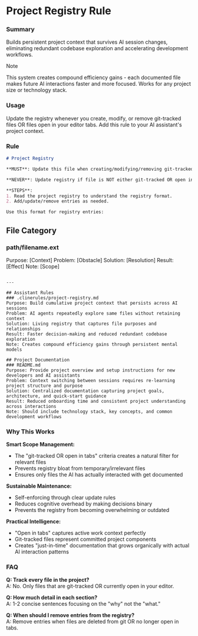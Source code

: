 
# Project Registry Rule
### Summary  
Builds persistent project context that survives AI session changes, eliminating redundant codebase exploration and accelerating development workflows.

> [!NOTE]
> This system creates compound efficiency gains - each documented file makes future AI interactions faster and more focused. Works for any project size or technology stack.

### Usage
Update the registry whenever you create, modify, or remove git-tracked files OR files open in your editor tabs. Add this rule to your AI assistant's project context.

### Rule
```md
# Project Registry

**MUST**: Update this file when creating/modifying/removing git-tracked OR open in tabs files.

**NEVER**: Update registry if file is NOT either git-tracked OR open in tabs.

**STEPS**:
1. Read the project registry to understand the registry format.
2. Add/update/remove entries as needed.

Use this format for registry entries:
```
## File Category
### path/filename.ext
Purpose: [Context]
Problem: [Obstacle]
Solution: [Resolution]
Result: [Effect]
Note: [Scope]
```

---

## Assistant Rules
### .clinerules/project-registry.md
Purpose: Build cumulative project context that persists across AI sessions
Problem: AI agents repeatedly explore same files without retaining context
Solution: Living registry that captures file purposes and relationships  
Result: Faster decision-making and reduced redundant codebase exploration
Note: Creates compound efficiency gains through persistent mental models

## Project Documentation
### README.md
Purpose: Provide project overview and setup instructions for new developers and AI assistants
Problem: Context switching between sessions requires re-learning project structure and purpose
Solution: Centralized documentation capturing project goals, architecture, and quick-start guidance
Result: Reduced onboarding time and consistent project understanding across interactions
Note: Should include technology stack, key concepts, and common development workflows
```



### Why This Works
**Smart Scope Management:**
- The "git-tracked OR open in tabs" criteria creates a natural filter for relevant files
- Prevents registry bloat from temporary/irrelevant files  
- Ensures only files the AI has actually interacted with get documented

**Sustainable Maintenance:**
- Self-enforcing through clear update rules
- Reduces cognitive overhead by making decisions binary
- Prevents the registry from becoming overwhelming or outdated

**Practical Intelligence:**
- "Open in tabs" captures active work context perfectly
- Git-tracked files represent committed project components
- Creates "just-in-time" documentation that grows organically with actual AI interaction patterns

### FAQ
**Q: Track every file in the project?**  
A: No. Only files that are git-tracked OR currently open in your editor.

**Q: How much detail in each section?**  
A: 1-2 concise sentences focusing on the "why" not the "what."

**Q: When should I remove entries from the registry?**  
A: Remove entries when files are deleted from git OR no longer open in tabs.